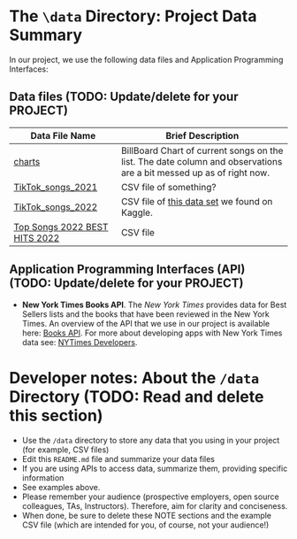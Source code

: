 # The `\data` Directory: Project Data Summary

In our project, we use the following data files and Application Programming Interfaces:

## Data files (TODO: Update/delete for your PROJECT)
|Data File Name | Brief Description|
|---------------| -----------------|
|[charts](./charts.csv) | BillBoard Chart of current songs on the list. The date column and observations are a bit messed up as of right now.
|[TikTok_songs_2021](./TikTok_songs_2021.csv) | CSV file of something?
|[TikTok_songs_2022](./TikTok_songs_2022.csv) | CSV file of [this data set](https://www.kaggle.com/datasets/sveta151/tiktok-popular-songs-2022) we found on Kaggle.
|[Top Songs 2022 BEST HITS 2022](./Top_Songs_2022_BEST_HITS_2022.csv)| CSV file 

## Application Programming Interfaces (API) (TODO: Update/delete for your PROJECT)

* **New York Times Books API**. The _New York Times_ provides data for Best
Sellers lists and the books that have been reviewed in the New York Times. An overview of the API that we use in our project is available here: [Books API](https://developer.nytimes.com/docs/books-product/1/overview). For more about developing apps with New York Times data see: [NYTimes Developers](https://developer.nytimes.com/).

# Developer notes: About the `/data` Directory (TODO: Read and delete this section)

* Use the `/data` directory to store any data that you using in your project (for example, CSV files)
* Edit this `README.md` file and summarize your data files
* If you are using APIs to access data, summarize them, providing specific information
* See examples above.
* Please remember your audience (prospective employers, open source colleagues, TAs, Instructors). Therefore,
aim for clarity and conciseness.
* When done, be sure to delete these NOTE sections and the example CSV file (which are intended for you, of course, not your audience!)
